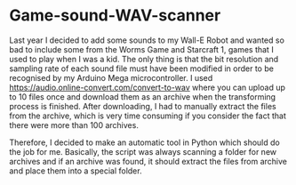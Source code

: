 # Game-sound-WAV-scanner
Last year I decided to add some sounds to my Wall-E Robot and wanted so bad to include some from the Worms Game and Starcraft 1, games that I used to play when I was a kid.
The only thing is that the bit resolution and sampling rate of each sound file must have been modified in order to be recognised by my Arduino Mega microcontroller. I used https://audio.online-convert.com/convert-to-wav where you can upload up to 10 files once and download them as an archive when the transforming process is finished. After downloading, I had to manually extract the files from the archive, which is very time consuming if you consider the fact that there were more than 100 archives.

Therefore, I decided to make an automatic tool in Python which should do the job for me. Basically, the script was always scanning a folder for new archives and if an archive was found, it should extract the files from archive and place them into a special folder.
